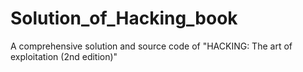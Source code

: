 # Solution_of_Hacking_book
A comprehensive solution and source code of "HACKING: The art of exploitation (2nd edition)"
